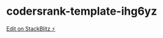 # codersrank-template-ihg6yz

[Edit on StackBlitz ⚡️](https://stackblitz.com/edit/codersrank-template-ihg6yz)